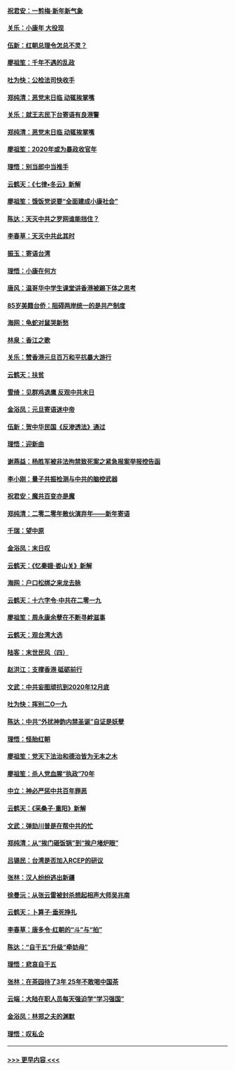 #### [祝君安：一剪梅‧新年新气象](../pages/nsc993/n11776340.md?t=01091322) 
#### [关乐：小康年 大役现](../pages/nsc993/n11774213.md?t=01091322) 
#### [伍新：红朝总理令怎总不灵？](../pages/nsc993/n11770813.md?t=01091322) 
#### [廖祖笙：千年不遇的乱政](../pages/nsc993/n11770373.md?t=01091322) 
#### [吐为快：公检法司快收手](../pages/nsc993/n11770359.md?t=01091322) 
#### [郑纯清：恶党末日临 动辄挨掌嘴](../pages/nsc993/n11769912.md?t=01091322) 
#### [关乐：就王志民下台寄语有良港警](../pages/nsc993/n11769903.md?t=01091322) 
#### [郑纯清：恶党末日临 动辄挨掌嘴](../pages/nsc993/n11769356.md?t=01091322) 
#### [廖祖笙：2020年或为暴政收官年](../pages/nsc993/n11768216.md?t=01091322) 
#### [理悟：别当郎中当推手](../pages/nsc993/n11768243.md?t=01091322) 
#### [云鹤天：《七律▪冬云》新解](../pages/nsc993/n11768204.md?t=01091322) 
#### [廖祖笙：饿饭党说要“全面建成小康社会”](../pages/nsc993/n11767482.md?t=01091322) 
#### [陈达：天灭中共之罗网谁能挡住？](../pages/nsc993/n11767465.md?t=01091322) 
#### [李春草：天灭中共此其时](../pages/nsc993/n11767452.md?t=01091322) 
#### [振玉：寄语台湾](../pages/nsc993/n11767432.md?t=01091322) 
#### [理悟：小康在何方](../pages/nsc993/n11767394.md?t=01091322) 
#### [唐风：温哥华中学生课堂讲香港被踢下体之思考](../pages/nsc993/n11766848.md?t=01091322) 
#### [85岁美籍台侨：阻碍两岸统一的是共产制度](../pages/nsc993/n11765043.md?t=01091322) 
#### [海网：龟蛇对鼠哭新愁](../pages/nsc993/n11764895.md?t=01091322) 
#### [林泉：香江之歌](../pages/nsc993/n11764415.md?t=01091322) 
#### [关乐：赞香港元旦百万和平抗暴大游行](../pages/nsc993/n11764382.md?t=01091322) 
#### [云鹤天：扶贫](../pages/nsc993/n11764245.md?t=01091322) 
#### [雪绮：见群鸡退鹰  反观中共末日](../pages/nsc993/n11762112.md?t=01091322) 
#### [金浴凤：元旦寄语迷中帝](../pages/nsc993/n11761788.md?t=01091322) 
#### [伍新：贺中华民国《反渗透法》通过](../pages/nsc993/n11761994.md?t=01091322) 
#### [理悟：迎新曲](../pages/nsc993/n11761152.md?t=01091322) 
#### [谢燕益：杨胜军被非法拘禁致死案之紧急报案举报控告函](../pages/nsc993/n11756134.md?t=01091322) 
#### [李小刚：量子共振检测与中共的脑控武器](../pages/nsc993/n11754518.md?t=01091322) 
#### [祝君安：魔共百变亦是魔](../pages/nsc993/n11754469.md?t=01091322) 
#### [郑纯清：二零二零年散伙演弃年——新年寄语](../pages/nsc993/n11754195.md?t=01091322) 
#### [千瑞：望中原](../pages/nsc993/n11754159.md?t=01091322) 
#### [金浴凤：末日叹](../pages/nsc993/n11752359.md?t=01091322) 
#### [云鹤天：《忆秦娥‧娄山关》新解](../pages/nsc993/n11752348.md?t=01091322) 
#### [海网：户口松绑之来龙去脉](../pages/nsc993/n11752328.md?t=01091322) 
#### [云鹤天：十六字令‧中共在二零一九](../pages/nsc993/n11752305.md?t=01091322) 
#### [廖祖笙：周永康余孽在不断寻衅滋事](../pages/nsc993/n11751013.md?t=01091322) 
#### [云鹤天：观台湾大选](../pages/nsc993/n11751007.md?t=01091322) 
#### [陆客：末世民风（四）](../pages/nsc993/n11749203.md?t=01091322) 
#### [赵洪江：支撑香港 砥砺前行](../pages/nsc993/n11748482.md?t=01091322) 
#### [文武：中共妄图顽抗到2020年12月底](../pages/nsc993/n11748446.md?t=01091322) 
#### [吐为快：挥别二O一九](../pages/nsc993/n11748411.md?t=01091322) 
#### [陈达：中共“外扰神韵内禁圣诞”自证是妖孽](../pages/nsc993/n11748226.md?t=01091322) 
#### [理悟：怪胎红朝](../pages/nsc993/n11748206.md?t=01091322) 
#### [廖祖笙：党天下法治和德治皆为无本之木](../pages/nsc993/n11748135.md?t=01091322) 
#### [廖祖笙：杀人党血腥“执政”70年](../pages/nsc993/n11745144.md?t=01091322) 
#### [中立：神必严惩中共百年罪恶](../pages/nsc993/n11744970.md?t=01091322) 
#### [云鹤天：《采桑子‧重阳》新解](../pages/nsc993/n11744948.md?t=01091322) 
#### [文武：弹劾川普是在帮中共的忙](../pages/nsc993/n11744758.md?t=01091322) 
#### [郑纯清：从“挨门砸饭锅”到“挨户堵炉眼”](../pages/nsc993/n11744745.md?t=01091322) 
#### [吕锡民：台湾是否加入RCEP的研议](../pages/nsc993/n11744701.md?t=01091322) 
#### [张林：汉人纷纷逃出新疆](../pages/nsc993/n11743530.md?t=01091322) 
#### [徐曼沅：从张云雷被封杀想起相声大师吴兆南](../pages/nsc993/n11741816.md?t=01091322) 
#### [云鹤天：卜算子‧垂死挣扎](../pages/nsc993/n11739956.md?t=01091322) 
#### [李春草：唐多令‧红朝的“斗”与“拍”](../pages/nsc993/n11739830.md?t=01091322) 
#### [陈达：“自干五”升级“牵妨母”](../pages/nsc993/n11739724.md?t=01091322) 
#### [理悟：悲哀自干五](../pages/nsc993/n11739547.md?t=01091322) 
#### [张林：在茶园待了3年 25年不敢喝中国茶](../pages/nsc993/n11739240.md?t=01091322) 
#### [云端：大陆在职人员每天强迫学“学习强国”](../pages/nsc993/n11738735.md?t=01091322) 
#### [金浴凤：林郑之夫的渊默](../pages/nsc993/n11737735.md?t=01091322) 
#### [理悟：叹私企](../pages/nsc993/n11737715.md?t=01091322) 

----
#### [ >>> 更早内容 <<< ](../indexes/nsc993-earlier.md)
